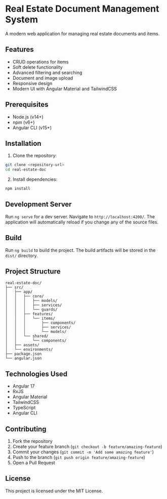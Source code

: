 # Real Estate Document Management System

A modern web application for managing real estate documents and items.

## Features

- CRUD operations for items
- Soft delete functionality
- Advanced filtering and searching
- Document and image upload
- Responsive design
- Modern UI with Angular Material and TailwindCSS

## Prerequisites

- Node.js (v14+)
- npm (v6+)
- Angular CLI (v15+)

## Installation

1. Clone the repository:
```bash
git clone <repository-url>
cd real-estate-doc
```

2. Install dependencies:
```bash
npm install
```

## Development Server

Run `ng serve` for a dev server. Navigate to `http://localhost:4200/`. The application will automatically reload if you change any of the source files.

## Build

Run `ng build` to build the project. The build artifacts will be stored in the `dist/` directory.

## Project Structure

```
real-estate-doc/
├── src/
│   ├── app/
│   │   ├── core/
│   │   │   ├── models/
│   │   │   ├── services/
│   │   │   └── guards/
│   │   ├── features/
│   │   │   └── items/
│   │   │       ├── components/
│   │   │       ├── services/
│   │   │       └── models/
│   │   └── shared/
│   │       └── components/
│   ├── assets/
│   └── environments/
├── package.json
└── angular.json
```

## Technologies Used

- Angular 17
- RxJS
- Angular Material
- TailwindCSS
- TypeScript
- Angular CLI

## Contributing

1. Fork the repository
2. Create your feature branch (`git checkout -b feature/amazing-feature`)
3. Commit your changes (`git commit -m 'Add some amazing feature'`)
4. Push to the branch (`git push origin feature/amazing-feature`)
5. Open a Pull Request

## License

This project is licensed under the MIT License.
